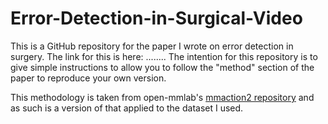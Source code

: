 # Error-Detection-in-Surgical-Video
This is a GitHub repository for the paper I wrote on error detection in surgery. The link for this is here: ........  The intention for this repository is to give simple instructions to allow you to follow the "method" section of the paper to reproduce your own version.

This methodology is taken from open-mmlab's [mmaction2 repository](https://github.com/open-mmlab/mmaction2) and as such is a version of that  applied to the dataset I used.
